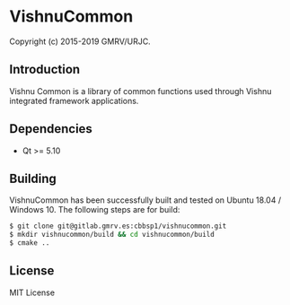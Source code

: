 # VishnuCommon
Copyright (c) 2015-2019 GMRV/URJC.

## Introduction

Vishnu Common is a library of common functions used through Vishnu integrated 
framework applications.

## Dependencies

* Qt >= 5.10

## Building

VishnuCommon has been successfully built and tested on Ubuntu 18.04 / 
Windows 10. The following steps are for build:

```bash
$ git clone git@gitlab.gmrv.es:cbbsp1/vishnucommon.git
$ mkdir vishnucommon/build && cd vishnucommon/build
$ cmake ..
```

## License

MIT License
